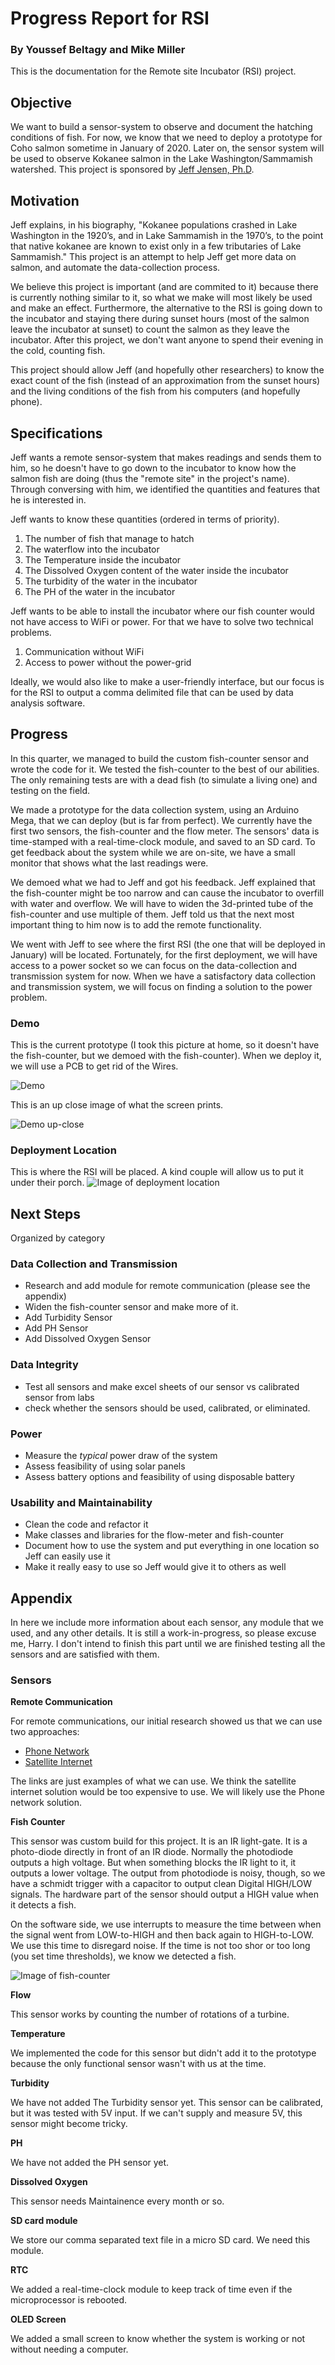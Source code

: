# Progress Report for RSI
### By **Youssef Beltagy** and **Mike Miller**

This is the documentation for the Remote site Incubator (RSI) project.



## Objective 
We want to build a sensor-system to observe and document the hatching conditions of fish. For now, we know that we need to deploy a prototype for Coho salmon sometime in January of 2020. Later on, the sensor system will be used to observe Kokanee salmon in the Lake Washington/Sammamish watershed. This project is sponsored by [Jeff Jensen, Ph.D](https://www.uwb.edu/biological-sciences/faculty/biology/jjensen).



## Motivation
Jeff explains, in his biography, "Kokanee populations crashed in Lake Washington in the 1920’s, and in Lake Sammamish in the 1970’s, to the point that native kokanee are known to exist only in a few tributaries of Lake Sammamish." This project is an attempt to help Jeff get more data on salmon, and automate the data-collection process.

We believe this project is important (and are commited to it) because there is currently nothing similar to it, so what we make will most likely be used and make an effect. Furthermore, the alternative to the RSI is going down to the incubator and staying there during sunset hours (most of the salmon leave the incubator at sunset) to count the salmon as they leave the incubator. After this project, we don't want anyone to spend their evening in the cold, counting fish.

This project should allow Jeff (and hopefully other researchers) to know the exact count of the fish (instead of an approximation from the sunset hours) and the living conditions of the fish from his computers (and hopefully phone).



## Specifications
Jeff wants a remote sensor-system that makes readings and sends them to him, so he doesn't have to go down to the incubator to know how the salmon fish are doing (thus the "remote site" in the project's name). Through conversing with him, we identified the quantities and features that he is interested in.

Jeff wants to know these quantities (ordered in terms of priority).
1. The number of fish that manage to hatch
2. The waterflow into the incubator
3. The Temperature inside the incubator
4. The Dissolved Oxygen content of the water inside the incubator
5. The turbidity of the water in the incubator
6. The PH of the water in the incubator

Jeff wants to be able to install the incubator where our fish counter would not have access to WiFi or power. For that we have to solve two technical problems.
1. Communication without WiFi
2. Access to power without the power-grid

Ideally, we would also like to make a user-friendly interface, but our focus is for the RSI to output a comma delimited file that can be used by data analysis software.



## Progress
In this quarter, we managed to build the custom fish-counter sensor and wrote the code for it. We tested the fish-counter to the best of our abilities. The only remaining tests are with a dead fish (to simulate a living one) and testing on the field.

We made a prototype for the data collection system, using an Arduino Mega, that we can deploy (but is far from perfect). We currently have the first two sensors, the fish-counter and the flow meter. The sensors' data is time-stamped with a real-time-clock module, and saved to an SD card. To get feedback about the system while we are on-site, we have a small monitor that shows what the last readings were.

We demoed what we had to Jeff and got his feedback. Jeff explained that the fish-counter might be too narrow and can cause the incubator to overfill with water and overflow. We will have to widen the 3d-printed tube of the fish-counter and use multiple of them. Jeff told us that the next most important thing to him now is to add the remote functionality. 

We went with Jeff to see where the first RSI (the one that will be deployed in January) will be located. Fortunately, for the first deployment, we will have access to a power socket so we can focus on the data-collection and transmission system for now. When we have a satisfactory data collection and transmission system, we will focus on finding a solution to the power problem.

### Demo

This is the current prototype (I took this picture at home, so it doesn't have the fish-counter, but we demoed with the fish-counter). When we deploy it, we will use a PCB to get rid of the Wires.

![Demo](https://raw.githubusercontent.com/Youssef-Beltagy/Remote_Site_Incubator/master/Images/Demo1.jpg)


This is an up close image of what the screen prints.

![Demo up-close](https://raw.githubusercontent.com/Youssef-Beltagy/Remote_Site_Incubator/master/Images/Demo3.jpg)


### Deployment Location

This is where the RSI will be placed. A kind couple will allow us to put it under their porch.
![Image of deployment location](https://raw.githubusercontent.com/Youssef-Beltagy/Remote_Site_Incubator/master/Images/Deployment_Location2.jpg)


## Next Steps
Organized by category


### Data Collection and Transmission
- Research and add module for remote communication (please see the appendix)
- Widen the fish-counter sensor and make more of it.
- Add Turbidity Sensor
- Add PH Sensor
- Add Dissolved Oxygen Sensor


### Data Integrity
- Test all sensors and make excel sheets of our sensor vs calibrated sensor from labs
- check whether the sensors should be used, calibrated, or eliminated.


### Power
- Measure the *typical* power draw of the system
- Assess feasibility of using solar panels
- Assess battery options and feasibility of using disposable battery


### Usability and Maintainability
- Clean the code and refactor it
- Make classes and libraries for the flow-meter and fish-counter
- Document how to use the system and put everything in one location so Jeff can easily use it
- Make it really easy to use so Jeff would give it to others as well



## Appendix
In here we include more information about each sensor, any module that we used, and any other details. It is still a work-in-progress, so please excuse me, Harry. I don't intend to finish this part until we are finished testing all the sensors and are satisfied with them.


### Sensors

**Remote Communication**

For remote communications, our initial research showed us that we can use two approaches:
- [Phone Network](https://www.adafruit.com/product/1963)
- [Satellite Internet](https://www.rock7.com/products-rockblock)

The links are just examples of what we can use. We think the satellite internet solution would be too expensive to use. We will likely use the Phone network solution.


**Fish Counter**

This sensor was custom build for this project. It is an IR light-gate. It is a photo-diode directly in front of an IR diode. Normally the photodiode outputs a high voltage. But when something blocks the IR light to it, it outputs a lower voltage. The output from photodiode is noisy, though, so we have a schmidt trigger with a capacitor to output clean Digital HIGH/LOW signals. The hardware part of the sensor should output a HIGH value when it detects a fish.

On the software side, we use interrupts to measure the time between when the signal went from LOW-to-HIGH and then back again to HIGH-to-LOW. We use this time to disregard noise. If the time is not too shor or too long (you set time thresholds), we know we detected a fish.

![Image of fish-counter](https://raw.githubusercontent.com/Youssef-Beltagy/Remote_Site_Incubator/master/Images/Fish_Counter.jpg)


**Flow**

This sensor works by counting the number of rotations of a turbine.


**Temperature**

We implemented the code for this sensor but didn't add it to the prototype because the only functional sensor wasn't with us at the time.


**Turbidity**

We have not added The Turbidity sensor yet. This sensor can be calibrated, but it was tested with 5V input. If we can't supply and measure 5V, this sensor might become tricky.


**PH**

We have not added the PH sensor yet.


**Dissolved Oxygen**

This sensor needs Maintainence every month or so.


**SD card module**

We store our comma separated text file in a micro SD card. We need this module.


**RTC**

We added a real-time-clock module to keep track of time even if the microprocessor is rebooted.


**OLED Screen**

We added a small screen to know whether the system is working or not without needing a computer.

